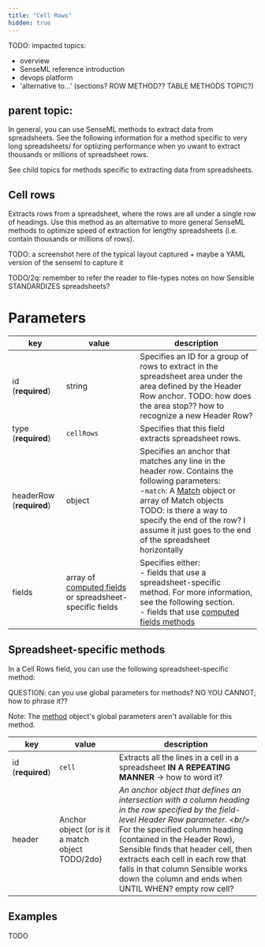 ```yaml
---
title: "Cell Rows"
hidden: true
---
```


TODO: impacted topics:

- overview
- SenseML reference introduction
- devops platform
- 'alternative to...' (sections? ROW METHOD?? TABLE METHODS TOPIC?)

## parent topic:

In general, you can use SenseML methods to extract data from spreadsheets. See the following information for a method specific to very long spreadsheets/ for optiizing performance when yo uwant to extract thousands or millions of spreadsheet rows.

See child topics for methods specific to extracting data from spreadsheets.

## Cell rows

Extracts rows from a spreadsheet, where the rows are all under a single row of headings. Use this method as an alternative to more general SenseML methods to optimize speed of extraction for lengthy spreadsheets (i.e. contain thousands or millions of rows). 

TODO: a screenshot here of the typical layout captured + maybe a YAML version of the senseml to capture it



TODO/2q: remember to refer the reader to file-types notes on how Sensible STANDARDIZES spreadsheets?

Parameters
====


| key                      | value                                                        | description                                                  |
| ------------------------ | ------------------------------------------------------------ | ------------------------------------------------------------ |
| id (**required**)        | string                                                       | Specifies an ID for a group of rows to extract in the spreadsheet area under the area defined by the Header Row anchor.  TODO: how does the area stop?? how to recognize a new Header Row? |
| type  (**required**)     | `cellRows`                                                   | Specifies that this field extracts spreadsheet rows.         |
| headerRow (**required**) | object                                                       | Specifies an anchor that matches any line in the header row. Contains the following parameters:<br/>-`match`: A [Match](doc:match) object or array of Match objects<br/>TODO: is there a way to specify the end of the row? I assume it just goes to the end of the spreadsheet horizontally |
| fields                   | array of [computed fields](doc:computed-field-methods) or  spreadsheet-specific fields | Specifies either:<br/>- fields that use a spreadsheet-specific method. For more information, see the following section.<br/>- fields that use [computed fields methods](doc:computed-field-methods) |

## Spreadsheet-specific methods

In a Cell Rows field, you can use the following spreadsheet-specific method:



QUESTION: can you use global parameters for methods? NO YOU CANNOT; how to phrase it??

Note: The [method](doc:method) object's global parameters aren't available for this method.

| key               | value                                            | description                                                  |
| ----------------- | ------------------------------------------------ | ------------------------------------------------------------ |
| id (**required**) | `cell`                                           | Extracts all the lines in a cell in a spreadsheet **IN A REPEATING MANNER** -> how to word it? |
| header            | Anchor object (or is it a match object TODO/2do) | *An anchor object that defines an intersection with a column heading in the row specified by the field-level Header Row parameter. <br/*> For the specified column heading (contained in the Header Row), Sensible finds that header cell, then extracts each cell in each row that falls in that column  Sensible works down the column and ends when UNTIL WHEN? empty row cell? |

## Examples

TODO
